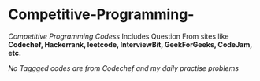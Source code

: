 # Competitive-Programming-

*Competitive Programming Codess*
Includes Question From sites like **Codechef, Hackerrank, leetcode, InterviewBit, GeekForGeeks, CodeJam, etc.**

*No Taggged codes are from Codechef and my daily practise problems*
